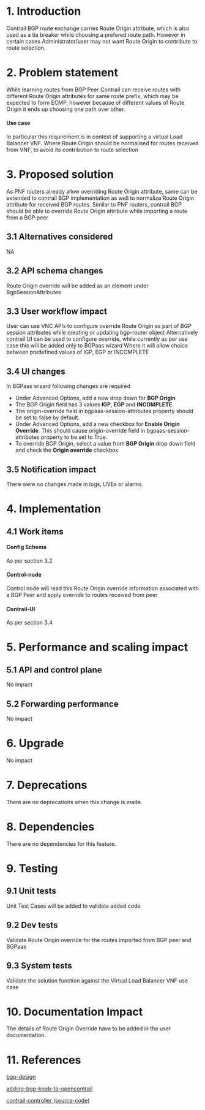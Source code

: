 # 1. Introduction
Contrail BGP route exchange carries Route Origin attribute, which is also used
as a tie breaker while choosing a prefered route path. However in certain cases
Administrator/user may not want Route Origin to contribute to route selection.

# 2. Problem statement
While learning routes from BGP Peer Contrail can receive routes with different
Route Origin attributes for same route prefix, which may be expected to form
ECMP, however because of different values of Route Origin it ends up choosing
one path over other.

#### Use case
In particular this requirement is in context of supporting a virtual Load
Balancer VNF. Where Route Origin should be normalised for routes received from
VNF, to avoid its contribution to route selection

# 3. Proposed solution
As PNF routers already allow overriding Route Origin attribute, same can be
extended to contrail BGP implementation as well to normalize Route Origin
attribute for received BGP routes.
Similar to PNF routers, contrail BGP should be able to override Route Origin
attribute while importing a route from a BGP peer

## 3.1 Alternatives considered
NA

## 3.2 API schema changes
Route Origin override will be added as an element under BgpSessionAttributes

## 3.3 User workflow impact
User can use VNC APIs to configure override Route Origin as part of BGP session
attributes while creating or updating bgp-router object
Alternatively contrail UI can be used to configure override, while currently
as per use case this will be added only to BGPaas wizard
Where it will allow choice between predefined values of IGP, EGP or INCOMPLETE

## 3.4 UI changes
In BGPaas wizard following changes are required
* Under Advanced Options, add a new drop down for **BGP Origin**
* The BGP Origin field has 3 values **IGP**, **EGP** and **INCOMPLETE**
* The origin-override field in bgpaas-session-attributes property should be set to false by default.
* Under Advanced Options, add a new checkbox for **Enable Origin Override**. This should cause 
  origin-override field in bgpaas-session-attributes property to be set to True.
* To override BGP Origin, select a value from **BGP Origin** drop down field and check the **Origin 
  override** checkbox


## 3.5 Notification impact
There were no changes made in logs, UVEs or alarms.


# 4. Implementation
## 4.1 Work items
#### Config Schema
As per section 3.2

#### Control-node
Control node will read this Route Origin override information associated with a
BGP Peer and apply override to routes received from peer

#### Contrail-UI
As per section 3.4

# 5. Performance and scaling impact
## 5.1 API and control plane
No impact

## 5.2 Forwarding performance
No impact

# 6. Upgrade
No impact

# 7. Deprecations
There are no deprecations when this change is made.

# 8. Dependencies
There are no dependencies for this feature.

# 9. Testing
## 9.1 Unit tests
Unit Test Cases will be added to validate added code

## 9.2 Dev tests
Validate Route Origin override for the routes imported from BGP peer and BGPaas

## 9.3 System tests
Validate the solution function against the Virtual Load Balancer VNF use case

# 10. Documentation Impact
The details of Route Origin Override have to be added in the user documentation.

# 11. References
[bgp-design](http://juniper.github.io/contrail-vnc/bgp_design.html)

[adding-bgp-knob-to-opencontrail](http://www.opencontrail.org/adding-bgp-knob-to-opencontrail/)

[contrail-controller (source-code)](https://github.com/tungstenfabric/tf-controller/tree/master/)
